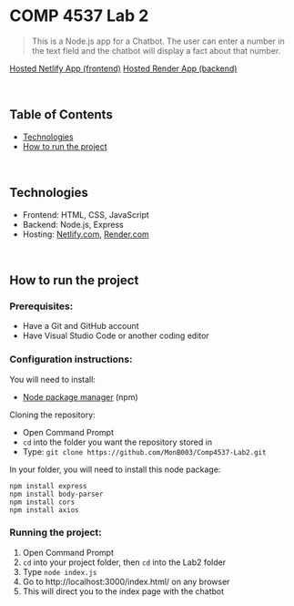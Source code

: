 # COMP 4537 Lab 2
> This is a Node.js app for a Chatbot. The user can enter a number in the text field and the chatbot will display a fact about that number.

[Hosted Netlify App (frontend)](https://comp4537-lab2-monb.netlify.app/html/index.html)
[Hosted Render App (backend)](https://comp4537-lab2-monb.onrender.com/index.html/)

<br>

## Table of Contents
- [Technologies](#technologies)
- [How to run the project](#how-to-run-project)

<br>

## Technologies
* Frontend: HTML, CSS, JavaScript
* Backend: Node.js, Express
* Hosting: [Netlify.com](https://www.netlify.com/), [Render.com](https://render.com/)

<br>

## <a id="how-to-run-project">How to run the project</a>
### Prerequisites:
- Have a Git and GitHub account
- Have Visual Studio Code or another coding editor

### Configuration instructions:

You will need to install:
- [Node package manager](https://nodejs.org/en/download/) (npm)

Cloning the repository:
- Open Command Prompt 
- `cd` into the folder you want the repository stored in
- Type: `git clone https://github.com/MonB003/Comp4537-Lab2.git`

In your folder, you will need to install this node package:
```
npm install express
npm install body-parser
npm install cors
npm install axios
```

### Running the project:
1. Open Command Prompt
2. `cd` into your project folder, then `cd` into the Lab2 folder
3. Type `node index.js`
4. Go to http://localhost:3000/index.html/ on any browser
5. This will direct you to the index page with the chatbot

